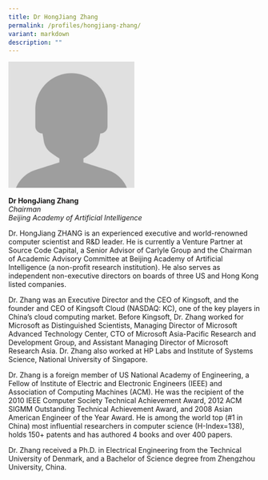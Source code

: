 ```yaml
---
title: Dr HongJiang Zhang
permalink: /profiles/hongjiang-zhang/
variant: markdown
description: ""
---
```

<div style="width:50%"><img src="/images/People/participant.jpeg" alt="Dr HongJiang Zhang"></div>

**Dr HongJiang Zhang**<br>*Chairman*<br>*Beijing Academy of Artificial Intelligence*<br>

Dr. HongJiang ZHANG is an experienced executive and world-renowned computer scientist and R&amp;D leader. He is currently a Venture Partner at Source Code Capital, a Senior Advisor of Carlyle Group and the Chairman of Academic Advisory Committee at Beijing Academy of Artificial Intelligence (a non-profit research institution). He also serves as independent non-executive directors on boards of three US and Hong Kong listed companies.

Dr. Zhang was an Executive Director and the CEO of Kingsoft, and the founder and CEO of Kingsoft Cloud (NASDAQ: KC), one of the key players in China’s cloud computing market. Before Kingsoft, Dr. Zhang worked for Microsoft as Distinguished Scientists, Managing Director of Microsoft Advanced Technology Center, CTO of Microsoft Asia-Pacific Research and Development Group, and Assistant Managing Director of Microsoft Research Asia. Dr. Zhang also worked at HP Labs and Institute of Systems Science, National University of Singapore.

Dr. Zhang is a foreign member of US National Academy of Engineering, a Fellow of Institute of Electric and Electronic Engineers (IEEE) and Association of Computing Machines (ACM). He was the recipient of the 2010 IEEE Computer Society Technical Achievement Award, 2012 ACM SIGMM Outstanding Technical Achievement Award, and 2008 Asian American Engineer of the Year Award. He is among the world top (#1 in China) most influential researchers in computer science (H-Index=138), holds 150+ patents and has authored 4 books and over 400 papers.

Dr. Zhang received a Ph.D. in Electrical Engineering from the Technical University of Denmark, and a Bachelor of Science degree from Zhengzhou University, China.
